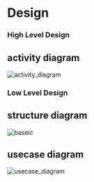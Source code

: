 # Design

### High Level Design

## activity diagram
![activity_diagram](https://user-images.githubusercontent.com/81344818/161424367-9f6a0374-80b0-4e16-a1de-cf492685748f.png)

### Low Level Design

## structure diagram
![baseic](https://user-images.githubusercontent.com/101923433/161080110-b0408cc2-df41-4472-8ca4-894337262667.jpg)

## usecase diagram
![usecase_diagram](https://user-images.githubusercontent.com/101923433/161080296-195fcc6a-fe68-478a-b87c-cce69a589b57.jpg)
